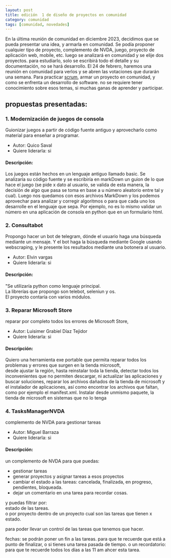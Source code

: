 ```yaml
---
layout: post
title: edición  1 de diseño de proyectos en comunidad
category: comunidad
tags: [comunidad, novedades]
---
```


En la última  reunión de comunidad  en  diciembre 2023, decidimos que se pueda  presentar una idea, y armarla en comunidad. Se podía  proponer cualquier tipo de proyecto, complemento de NVDA, juego, proyecto de aplicación  web, mobile, etc. luego se analizará en comunidad y se elije dos proyectos.
 para estudiarlo, solo se escribirá todo el detalle y su documentación, no se hará desarrollo.
El 24 de febrero, haremos una reunión en comunidad para verlos y se abren las votaciones que durarán una semana.
Para practicar  [scrum](https://www.youtube.com/shorts/e6MC48nJTqM), armar un proyecto en comunidad, y como se enfrenta un desarrollo de software. no se requiere tener conocimiento sobre esos temas, si muchas ganas de aprender y participar.

## propuestas presentadas:

### 1. Modernización de juegos de consola

Guionizar juegos a partir de código fuente antiguo y aprovecharlo como material para enseñar a programar.  

* Autor: Quico Saval
* Quiere liderarla: si

#### Descripción:

Los juegos están hechos en un lenguaje antiguo llamado basic. Se analizaría su código fuente y se escribiría en markDown un guion de lo que hace el juego (se pide x dato al usuario, se valida de esta manera, la decisión de algo que pasa se toma en base a u número aleatorio entre tal y cual). Luego nos quedamos con esos archivos MarkDown y los podemos aprovechar para analizar y corregir algoritmos o para que cada uno los desarrolle en el lenguaje que sepa. Por ejemplo, no es lo mismo validar un número en una aplicación de consola en python que en un formulario html.

### 2. Consultabot

Propongo hacer un bot de telegram, dónde el usuario haga una búsqueda mediante un mensaje. Y el bot haga la búsqueda mediante Google usando webscraping, y le presente los resultados mediante una botonera al usuario. 

* Autor: Elvin vargas
* Quiere liderarla: si

#### Descripción:

"Se utilizaría python como lenguaje principal.  
La librerías que propongo son telebot, seleniun y os.  
El proyecto contaría con varios módulos.


### 3. Reparar Microsoft Store

reparar por completo todos los errores de Microsoft Store, 

* Autor: Luisimer Grabiel Díaz Tejidor
* Quiere liderarla: si

#### Descripción:

Quiero una herramienta exe portable que permita reparar todos los problemas y errores que surgen en la tienda microsoft,  
desde ajustar la región, hasta reinstalar toda la tienda, detectar todos los inconvenientes que no permiten descargar, ni actualizar las aplicaciones y buscar soluciones, reparar los archivos dañados de la tienda de microsoft y el instalador de aplicaciones, así como encontrar los archivos que faltan, como por ejemplo el manifest.xml. Instalar desde unmismo paquete, la tienda de microsoft en sistemas que no lo tenga

### 4. TasksManagerNVDA

complemento de NVDA para gestionar tareas

* Autor: Miguel Barraza
* Quiere liderarla: si

#### Descripción:

un complemento de NVDA para que puedas:
* gestionar tareas
* generar proyectos y asignar tareas a esos proyectos
* cambiar el estado a las tareas: cancelada, finalizada, en progreso, pendientes, bloqueada.
* dejar un comentario en una tarea para recordar cosas.

y puedas filtrar por:  
estado de las tareas.  
o por proyecto dentro de un proyecto cual son las tareas que tienen x estado.  

para poder llevar un control de las tareas que tenemos que hacer.

fechas:
se podrán poner un fin a las tareas. para que te recuerde que está a punto de finalizar, o si tienes una tarea pasada de tiempo.
o un recordatorio: para que te recuerde todos los días a las 11 am ahcer esta tarea.
